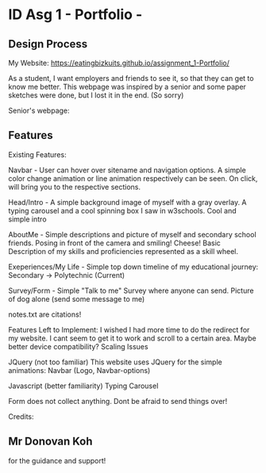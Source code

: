 # ID Asg 1 - Portfolio -

## Design Process

My Website: https://eatingbizkuits.github.io/assignment_1-Portfolio/

As a student, I want employers and friends to see it, so that they can get to know me better.
This webpage was inspired by a senior and some paper sketches were done, but I lost it in the end. (So sorry) 

Senior's webpage: 

## Features

Existing Features:

Navbar - User can hover over sitename and navigation options. A simple color change animation or line animation respectively can be seen. On click, will bring you to the respective sections.

Head/Intro - A simple background image of myself with a gray overlay. A typing carousel and a cool spinning box I saw in w3schools. Cool and simple intro

AboutMe - Simple descriptions and picture of myself and secondary school friends. Posing in front of the camera and smiling! Cheese! Basic Description of my skills and proficiencies represented as a skill wheel.

Exeperiences/My Life - Simple top down timeline of my educational journey: Secondary -> Polytechnic (Current)

Survey/Form - Simple "Talk to me" Survey where anyone can send. Picture of dog alone (send some message to me)

notes.txt are citations!

Features Left to Implement:
I wished I had more time to do the redirect for my website. 
I cant seem to get it to work and scroll to a certain area.
Maybe better device compatibility? Scaling Issues


JQuery (not too familiar)
This website uses JQuery for the simple animations: 
Navbar (Logo, Navbar-options)

Javascript (better familiarity)
Typing Carousel



Form does not collect anything. Dont be afraid to send things over!

Credits:
## Mr Donovan Koh 
for the guidance and support!

